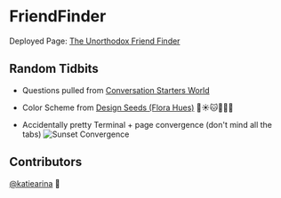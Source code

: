 # FriendFinder

Deployed Page: [The Unorthodox Friend Finder](https://throbbing-glitter-85878.herokuapp.com/ "The Unorthodox Friend Finder (https://throbbing-glitter-85878.herokuapp.com/)")

## Random Tidbits

+ Questions pulled from [Conversation Starters World](https://conversationstartersworld.com/would-you-rather-questions/)

+ Color Scheme from [Design Seeds (Flora Hues)](https://www.design-seeds.com/in-nature/flora/flora-hues-41/)
:shell::sunny::cat::space_invader::crystal_ball::melon:

+ Accidentally pretty Terminal + page convergence (don't mind all the tabs)
![Sunset Convergence](https://cloud.githubusercontent.com/assets/22947371/26040343/7604e900-38f2-11e7-886c-c5fda531eb84.png "Sunset Convergence")

## Contributors
[@katiearina](https://github.com/katiearina/) :hibiscus: